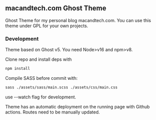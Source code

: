 ## macandtech.com Ghost Theme

Ghost Theme for my personal blog macandtech.com. You can use this theme under GPL for your own projects. 

### Development

Theme based on Ghost v5. You need Node>v16 and npm>v8. 

Clone repo and install deps with
```bash
npm install
```

Compile SASS before commit with:
```bash
sass ./assets/sass/main.scss ./assets/css/main.css
```
use --watch flag for development.

Theme has an automatic deployment on the running page with Github actions. Routes need to be manually updated. 



